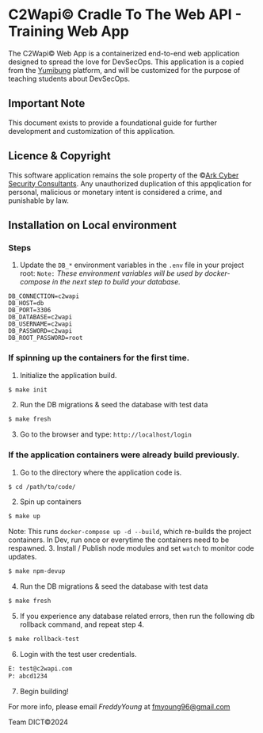 # C2Wapi&copy; Cradle To The Web API - Training Web App

The C2Wapi&copy; Web App is a containerized end-to-end web application designed to spread the love for DevSecOps.
This application is a copied from the [Yumibung](https://github.com/DintogaeSpiritEagle/yumibung) platform, and will be customized for the purpose of teaching students about DevSecOps.

## Important Note
This document exists to provide a foundational guide for further development and customization of this application.

## Licence & Copyright
This software application remains the sole property of the &copy;[Ark Cyber Security Consultants](https://www.arkcybersecurityconsultants.com).
Any unauthorized duplication of this appqlication for personal, malicious or monetary intent is considered a crime, and punishable by law.

## Installation on Local environment
### Steps
1. Update the `DB_*` environment variables in the `.env` file in your project root:
`Note:` _These environment variables will be used by docker-compose in the next step to build your database._
```
DB_CONNECTION=c2wapi
DB_HOST=db
DB_PORT=3306
DB_DATABASE=c2wapi
DB_USERNAME=c2wapi
DB_PASSWORD=c2wapi
DB_ROOT_PASSWORD=root
``` 

### If spinning up the containers for the first time.
1. Initialize the application build.
```bash
$ make init
```
2. Run the DB migrations & seed the database with test data
```bash
$ make fresh
```
3. Go to the browser and type: `http://localhost/login`

### If the application containers were already build previously.
1. Go to the directory where the application code is.
```bash
$ cd /path/to/code/
```
2. Spin up containers
```bash
$ make up
```
Note: This runs `docker-compose up -d --build`, which re-builds the project containers. In Dev, run once or everytime the containers need to be respawned.
3. Install / Publish node modules and set `watch` to monitor code updates.
```bash
$ make npm-devup
```
4. Run the DB migrations & seed the database with test data
```bash
$ make fresh
```
5. If you experience any database related errors, then run the following db rollback command, and repeat step 4.
```bash
$ make rollback-test
```
6. Login with the test user credentials.
```bash
E: test@c2wapi.com
P: abcd1234
````
7. Begin building!

For more info, please email _FreddyYoung_ at fmyoung96@gmail.com

Team DICT&copy;2024
